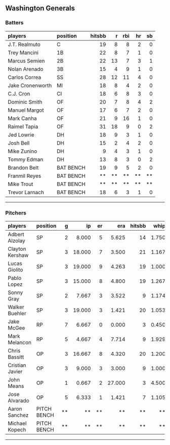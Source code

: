 ## Washington Generals

### Batters

 
|players          |position  | hitsbb|  r| rbi| hr| sb| 
|:----------------|:---------|------:|--:|---:|--:|--:| 
|J.T. Realmuto    |C         |     19|  8|   8|  2|  0| 
|Trey Mancini     |1B        |     22|  8|   7|  1|  0| 
|Marcus Semien    |2B        |     22| 13|   7|  3|  1| 
|Nolan Arenado    |3B        |     15|  4|   9|  1|  0| 
|Carlos Correa    |SS        |     28| 12|  11|  4|  0| 
|Jake Cronenworth |MI        |     18|  8|   4|  2|  0| 
|C.J. Cron        |CI        |     18|  6|   8|  3|  0| 
|Dominic Smith    |OF        |     20|  7|   8|  4|  2| 
|Manuel Margot    |OF        |     17|  6|   7|  2|  0| 
|Mark Canha       |OF        |     21|  9|  16|  1|  0| 
|Raimel Tapia     |OF        |     31| 18|   9|  0|  2| 
|Jed Lowrie       |DH        |     18|  9|   3|  1|  0| 
|Josh Bell        |DH        |     15|  2|   4|  2|  0| 
|Mike Zunino      |DH        |      9|  4|   3|  1|  0| 
|Tommy Edman      |DH        |     13|  8|   3|  0|  2| 
|Brandon Belt     |BAT BENCH |     19|  9|   5|  2|  0| 
|Franmil Reyes    |BAT BENCH |     **| **|  **| **| **| 
|Mike Trout       |BAT BENCH |     **| **|  **| **| **| 
|Trevor Larnach   |BAT BENCH |     18|  6|   3|  1|  0| 

* * *

### Pitchers

 
|players         |position    |  g|     ip| er|    era| hitsbb|  whip| so|  w| sv| 
|:---------------|:-----------|--:|------:|--:|------:|------:|-----:|--:|--:|--:| 
|Adbert Alzolay  |SP          |  2|  8.000|  5|  5.625|     14| 1.750| 11|  1|  0| 
|Clayton Kershaw |SP          |  3| 18.000|  7|  3.500|     21| 1.167| 27|  1|  0| 
|Lucas Giolito   |SP          |  3| 19.000|  9|  4.263|     19| 1.000| 25|  0|  0| 
|Pablo Lopez     |SP          |  3| 15.000|  8|  4.800|     19| 1.267| 19|  1|  0| 
|Sonny Gray      |SP          |  2|  7.667|  3|  3.522|      9| 1.174| 13|  0|  0| 
|Walker Buehler  |SP          |  3| 19.000|  3|  1.421|     20| 1.053| 15|  3|  0| 
|Jake McGee      |RP          |  7|  6.667|  0|  0.000|      3| 0.450|  6|  1|  2| 
|Mark Melancon   |RP          |  5|  4.667|  4|  7.714|      9| 1.929|  6|  0|  2| 
|Chris Bassitt   |OP          |  3| 16.667|  8|  4.320|     20| 1.200| 17|  2|  0| 
|Cristian Javier |OP          |  3|  9.000|  3|  3.000|      9| 1.000| 11|  0|  1| 
|John Means      |OP          |  1|  0.667|  2| 27.000|      3| 4.500|  1|  0|  0| 
|Jose Alvarado   |OP          |  5|  6.333|  1|  1.421|      7| 1.105|  6|  1|  0| 
|Aaron Sanchez   |PITCH BENCH | **|     **| **|     **|     **|    **| **| **| **| 
|Michael Kopech  |PITCH BENCH | **|     **| **|     **|     **|    **| **| **| **| 


* * *


